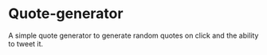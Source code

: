 # Quote-generator

A simple quote generator to generate random quotes on click and the ability to tweet it.

